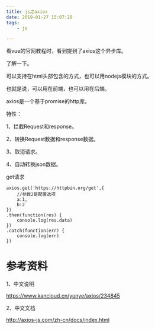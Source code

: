 ```yaml
---
title: js之axios
date: 2019-01-27 15:07:28
tags:
	- js

---
```




看vue的官网教程时，看到提到了axios这个异步库。

了解一下。

可以支持在html头部包含的方式，也可以用nodejs模块的方式。

也就是说，可以用在前端，也可以用在后端。



axios是一个基于promise的http库。

特性：

1、拦截Request和response。

2、转换Request数据和response数据。

3、取消请求。

4、自动转换json数据。



get请求

```
axios.get('https://httpbin.org/get',{
	//参数2是配置选项
	a:1,
	b:2
})
.then(function(res) {
	console.log(res.data)
})
.catch(function(err) {
	console.log(err)
})
```





# 参考资料

1、中文说明

https://www.kancloud.cn/yunye/axios/234845

2、中文文档

http://axios-js.com/zh-cn/docs/index.html